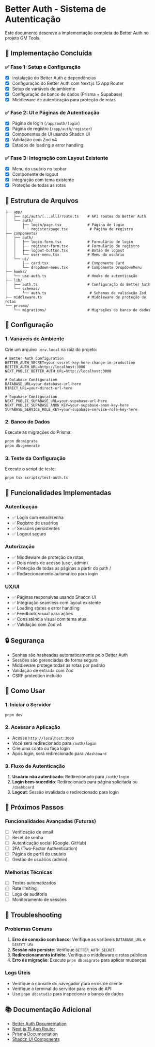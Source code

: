 # Better Auth - Sistema de Autenticação

Este documento descreve a implementação completa do Better Auth no projeto GM Tools.

## 🚀 Implementação Concluída

### ✅ Fase 1: Setup e Configuração
- [x] Instalação do Better Auth e dependências
- [x] Configuração do Better Auth com Next.js 15 App Router
- [x] Setup de variáveis de ambiente
- [x] Configuração de banco de dados (Prisma + Supabase)
- [x] Middleware de autenticação para proteção de rotas

### ✅ Fase 2: UI e Páginas de Autenticação
- [x] Página de login (`/app/auth/login`)
- [x] Página de registro (`/app/auth/register`)
- [x] Componentes de UI usando Shadcn UI
- [x] Validação com Zod v4
- [x] Estados de loading e error handling

### ✅ Fase 3: Integração com Layout Existente
- [x] Menu do usuário no topbar
- [x] Componente de logout
- [x] Integração com tema existente
- [x] Proteção de todas as rotas

## 📁 Estrutura de Arquivos

```
├── app/
│   ├── api/auth/[...all]/route.ts    # API routes do Better Auth
│   └── auth/
│       ├── login/page.tsx            # Página de login
│       └── register/page.tsx          # Página de registro
├── components/
│   ├── auth/
│   │   ├── login-form.tsx            # Formulário de login
│   │   ├── register-form.tsx         # Formulário de registro
│   │   ├── logout-button.tsx         # Botão de logout
│   │   └── user-menu.tsx             # Menu do usuário
│   └── ui/
│       ├── card.tsx                  # Componente Card
│       └── dropdown-menu.tsx         # Componente DropdownMenu
├── hooks/
│   └── use-auth.ts                   # Hooks de autenticação
├── lib/
│   ├── auth.ts                       # Configuração do Better Auth
│   └── schemas/
│       └── auth.ts                    # Schemas de validação Zod
├── middleware.ts                     # Middleware de proteção de rotas
└── prisma/
    └── migrations/                   # Migrações do banco de dados
```

## 🔧 Configuração

### 1. Variáveis de Ambiente

Crie um arquivo `.env.local` na raiz do projeto:

```env
# Better Auth Configuration
BETTER_AUTH_SECRET=your-secret-key-here-change-in-production
BETTER_AUTH_URL=http://localhost:3000
NEXT_PUBLIC_BETTER_AUTH_URL=http://localhost:3000

# Database Configuration
DATABASE_URL=your-database-url-here
DIRECT_URL=your-direct-url-here

# Supabase Configuration
NEXT_PUBLIC_SUPABASE_URL=your-supabase-url-here
NEXT_PUBLIC_SUPABASE_ANON_KEY=your-supabase-anon-key-here
SUPABASE_SERVICE_ROLE_KEY=your-supabase-service-role-key-here
```

### 2. Banco de Dados

Execute as migrações do Prisma:

```bash
pnpm db:migrate
pnpm db:generate
```

### 3. Teste da Configuração

Execute o script de teste:

```bash
pnpm tsx scripts/test-auth.ts
```

## 🎯 Funcionalidades Implementadas

### Autenticação
- ✅ Login com email/senha
- ✅ Registro de usuários
- ✅ Sessões persistentes
- ✅ Logout seguro

### Autorização
- ✅ Middleware de proteção de rotas
- ✅ Dois níveis de acesso (user, admin)
- ✅ Proteção de todas as páginas a partir do path /
- ✅ Redirecionamento automático para login

### UX/UI
- ✅ Páginas responsivas usando Shadcn UI
- ✅ Integração seamless com layout existente
- ✅ Loading states e error handling
- ✅ Feedback visual para ações
- ✅ Consistência visual com tema atual
- ✅ Validação com Zod v4

## 🔒 Segurança

- Senhas são hasheadas automaticamente pelo Better Auth
- Sessões são gerenciadas de forma segura
- Middleware protege todas as rotas por padrão
- Validação de entrada com Zod
- CSRF protection incluído

## 🚀 Como Usar

### 1. Iniciar o Servidor

```bash
pnpm dev
```

### 2. Acessar a Aplicação

- Acesse `http://localhost:3000`
- Você será redirecionado para `/auth/login`
- Crie uma conta ou faça login
- Após login, será redirecionado para `/dashboard`

### 3. Fluxo de Autenticação

1. **Usuário não autenticado**: Redirecionado para `/auth/login`
2. **Login bem-sucedido**: Redirecionado para página solicitada ou `/dashboard`
3. **Logout**: Sessão invalidada e redirecionado para login

## 📝 Próximos Passos

### Funcionalidades Avançadas (Futuras)
- [ ] Verificação de email
- [ ] Reset de senha
- [ ] Autenticação social (Google, GitHub)
- [ ] 2FA (Two-Factor Authentication)
- [ ] Página de perfil do usuário
- [ ] Gestão de usuários (admin)

### Melhorias Técnicas
- [ ] Testes automatizados
- [ ] Rate limiting
- [ ] Logs de auditoria
- [ ] Monitoramento de sessões

## 🐛 Troubleshooting

### Problemas Comuns

1. **Erro de conexão com banco**: Verifique as variáveis `DATABASE_URL` e `DIRECT_URL`
2. **Sessão não persiste**: Verifique `BETTER_AUTH_SECRET`
3. **Redirecionamento infinito**: Verifique o middleware e rotas públicas
4. **Erro de migração**: Execute `pnpm db:migrate` para aplicar mudanças

### Logs Úteis

- Verifique o console do navegador para erros de cliente
- Verifique o terminal do servidor para erros de API
- Use `pnpm db:studio` para inspecionar o banco de dados

## 📚 Documentação Adicional

- [Better Auth Documentation](https://beta.better-auth.com/)
- [Next.js 15 App Router](https://nextjs.org/docs/app)
- [Prisma Documentation](https://www.prisma.io/docs)
- [Shadcn UI Components](https://ui.shadcn.com/)

